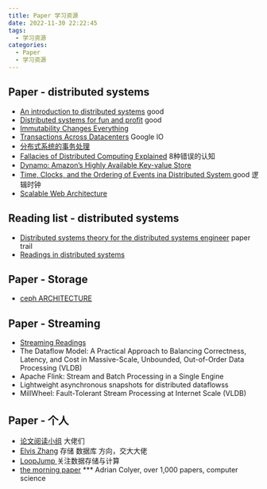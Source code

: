 ```yaml
---
title: Paper 学习资源
date: 2022-11-30 22:22:45
tags:
  - 学习资源
categories:
  - Paper 
  - 学习资源
---
```


<p></p>
<!-- more -->


## Paper - distributed systems
+ [An introduction to distributed systems](https://github.com/aphyr/distsys-class) good
+  [Distributed systems for fun and profit](http://book.mixu.net/distsys/single-page.html) good
+  [Immutability Changes Everything](http://cidrdb.org/cidr2015/Papers/CIDR15_Paper16.pdf)
+  [Transactions Across Datacenters](https://snarfed.org/transactions_across_datacenters_io.html)  Google IO
+  [分布式系统的事务处理](https://coolshell.cn/articles/10910.html)
+  [Fallacies of Distributed Computing Explained](http://www.rgoarchitects.com/Files/fallacies.pdf) 8种错误的认知
+  [Dynamo: Amazon’s Highly Available Key-value Store ](https://www.allthingsdistributed.com/files/amazon-dynamo-sosp2007.pdf)
+  [Time, Clocks, and the Ordering of Events ina Distributed System ](https://www.microsoft.com/en-us/research/uploads/prod/2016/12/Time-Clocks-and-the-Ordering-of-Events-in-a-Distributed-System.pdf) good 逻辑时钟
+  [Scalable Web Architecture](http://nettee.github.io/posts/2016/Scalable-Web-Architecture-and-Distributed-Systems/)

## Reading list - distributed systems 
+ [Distributed systems theory for the distributed systems engineer](https://www.the-paper-trail.org/post/2014-08-09-distributed-systems-theory-for-the-distributed-systems-engineer/) paper trail
+ [Readings in distributed systems](http://christophermeiklejohn.com/distributed/systems/2013/07/12/readings-in-distributed-systems.html)

## Paper - Storage
+ [ceph ARCHITECTURE](https://docs.ceph.com/docs/jewel/architecture/)


## Paper - Streaming
+ [Streaming Readings](https://github.com/www6v/streaming-readings)
+ The Dataflow Model: A Practical Approach to Balancing Correctness, Latency, and Cost in Massive-Scale, Unbounded, Out-of-Order Data Processing (VLDB)
+ Apache Flink: Stream and Batch Processing in a Single Engine
+ Lightweight asynchronous snapshots for distributed dataflowss
+ MillWheel: Fault-Tolerant Stream Processing at Internet Scale (VLDB)

## Paper - 个人
+ [论文阅读小组](https://learn-sys.github.io/cn/reading/)   大佬们
+ [Elvis Zhang](http://blog.shunzi.tech/)  存储 数据库 方向，交大大佬
+ [ LoopJump ](http://loopjump.com/)   关注数据存储与计算
+ [the morning paper](https://blog.acolyer.org/)  *** 
  Adrian Colyer,   over 1,000 papers,  computer science